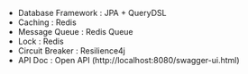 - Database Framework : JPA + QueryDSL
- Caching : Redis
- Message Queue : Redis Queue
- Lock : Redis
- Circuit Breaker : Resilience4j
- API Doc : Open API (http://localhost:8080/swagger-ui.html)